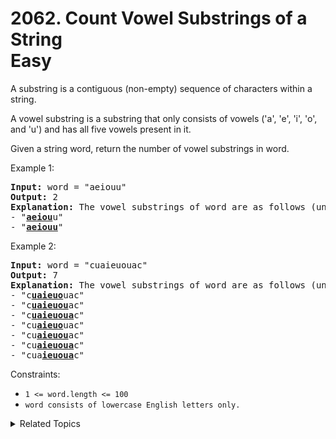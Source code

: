# 2062. Count Vowel Substrings of a String<br> Easy

A substring is a contiguous (non-empty) sequence of characters within a string.

A vowel substring is a substring that only consists of vowels ('a', 'e', 'i', 'o', and 'u') and has all five vowels present in it.

Given a string word, return the number of vowel substrings in word.

Example 1:

<pre><strong>Input:</strong> word = "aeiouu"
<strong>Output:</strong> 2
<strong>Explanation:</strong> The vowel substrings of word are as follows (underlined):
- "<strong><u>aeiou</u></strong>u"
- "<strong><u>aeiouu</u></strong>"
</pre>

Example 2:

<pre><strong>Input:</strong> word = "cuaieuouac"
<strong>Output:</strong> 7
<strong>Explanation:</strong> The vowel substrings of word are as follows (underlined):
- "c<strong><u>uaieuo</u></strong>uac"
- "c<strong><u>uaieuou</u></strong>ac"
- "c<strong><u>uaieuoua</u></strong>c"
- "cu<strong><u>aieuo</u></strong>uac"
- "cu<strong><u>aieuou</u></strong>ac"
- "cu<strong><u>aieuoua</u></strong>c"
- "cua<strong><u>ieuoua</u></strong>c"</pre>

Constraints:

- `1 <= word.length <= 100`
- `word consists of lowercase English letters only.`

<details>

<summary> Related Topics </summary>

-   `Sliding Window`

</details>